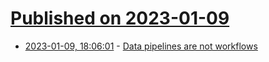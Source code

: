 # [Published on 2023-01-09](index.md)

* [2023-01-09, 18:06:01](https://news.ycombinator.com/item?id=34313597) - [Data pipelines are not workflows](https://dagster.io/blog/declarative-scheduling)

